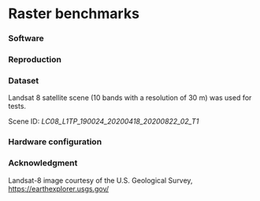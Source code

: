 # Raster benchmarks

### Software

### Reproduction

### Dataset
Landsat 8 satellite scene (10 bands with a resolution of 30 m) was used for tests.

Scene ID: *LC08_L1TP_190024_20200418_20200822_02_T1*

### Hardware configuration

### Acknowledgment
Landsat-8 image courtesy of the U.S. Geological Survey, https://earthexplorer.usgs.gov/
